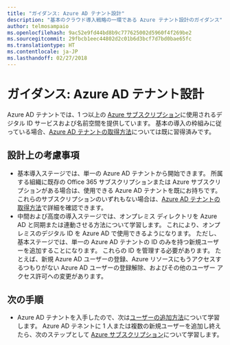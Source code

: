 ```yaml
---
title: "ガイダンス: Azure AD テナント設計"
description: "基本のクラウド導入戦略の一環である Azure テナント設計のガイダンス"
author: telmosampaio
ms.openlocfilehash: 9ac52e9fd44bd8b9c777625002d5960f4f269be2
ms.sourcegitcommit: 29fbcb1eec44802d2c01b6d3bcf7d7bd0bae65fc
ms.translationtype: HT
ms.contentlocale: ja-JP
ms.lasthandoff: 02/27/2018
---
```

# <a name="guidance-azure-ad-tenant-design"></a>ガイダンス: Azure AD テナント設計

Azure AD テナントでは、1 つ以上の [Azure サブスクリプション](subscription-explainer.md)に使用されるデジタル ID サービスおよび名前空間を提供しています。 基本の導入の枠組みに従っている場合、[Azure AD テナントの取得方法][how-to-get-aad-tenant]については既に習得済みです。 

## <a name="design-considerations"></a>設計上の考慮事項

- 基本導入ステージでは、単一の Azure AD テナントから開始できます。 所属する組織に既存の Office 365 サブスクリプションまたは Azure サブスクリプションがある場合は、使用できる Azure AD テナントを既にお持ちです。 これらのサブスクリプションのいずれもない場合は、[Azure AD テナントの取得方法][how-to-get-aad-tenant]で詳細を確認できます。 
- 中間および高度の導入ステージでは、オンプレミス ディレクトリを Azure AD と同期または連動させる方法について学習します。 これにより、オンプレミスのデジタル ID を Azure AD で使用できるようになります。 ただし、基本ステージでは、単一の Azure AD テナントの ID のみを持つ新規ユーザーを追加することになります。 これらの ID を管理する必要があります。 たとえば、新規 Azure AD ユーザーの登録、Azure リソースにもうアクセスするつもりがない Azure AD ユーザーの登録解除、およびその他のユーザー アクセス許可への変更があります。

## <a name="next-steps"></a>次の手順

* Azure AD テナントを入手したので、次は[ユーザーの追加方法][azure-ad-add-user]について学習します。 Azure AD テネントに 1 人または複数の新規ユーザーを追加し終えたら、次のステップとして [Azure サブスクリプション](subscription-explainer.md)について学習します。

<!-- Links -->

[azure-ad-add-user]: /azure/active-directory/add-users-azure-active-directory?toc=/azure/architecture/cloud-adoption-guide/toc.json
[docs-manage-azure-ad]: /azure/active-directory/active-directory-administer?toc=/azure/architecture/cloud-adoption-guide/toc.json
[docs-tenant]: /azure/active-directory/develop/active-directory-howto-tenant?toc=/azure/architecture/cloud-adoption-guide/toc.json
[docs-associate-subscription]: /azure/active-directory/active-directory-how-subscriptions-associated-directory?toc=/azure/architecture/cloud-adoption-guide/toc.json
[how-to-get-aad-tenant]: /azure/active-directory/develop/active-directory-howto-tenant?toc=/azure/architecture/cloud-adoption-guide/toc.json

